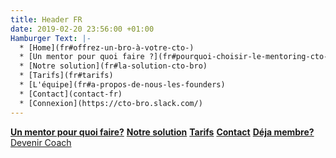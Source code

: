 ```yaml
---
title: Header FR
date: 2019-02-20 23:56:00 +01:00
Hamburger Text: |-
  * [Home](fr#offrez-un-bro-à-votre-cto-)
  * [Un mentor pour quoi faire ?](fr#pourquoi-choisir-le-mentoring-cto-bro)
  * [Notre solution](fr#la-solution-cto-bro)
  * [Tarifs](fr#tarifs)
  * [L'équipe](fr#a-propos-de-nous-les-founders)
  * [Contact](contact-fr)
  * [Connexion](https://cto-bro.slack.com/)
---
```


__[Un mentor pour quoi faire?](fr#pourquoi-choisir-le-mentoring-cto-bro)__ __[Notre solution](fr#la-solution-cto-bro)__ __[Tarifs](fr#tarifs)__ __[Contact](contact-fr)__ __[Déja membre?](https://cto-bro.slack.com/)__ 
<a href="coach-fr">Devenir Coach</a>
